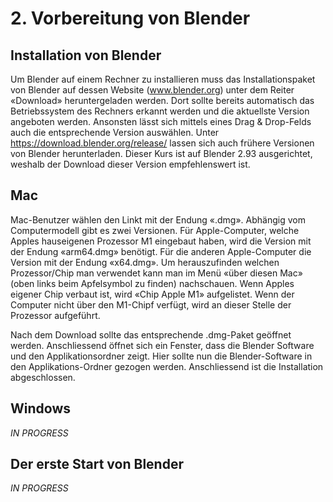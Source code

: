 # 2. Vorbereitung von Blender
## Installation von Blender
Um Blender auf einem Rechner zu installieren muss das Installationspaket von Blender auf dessen Website (www.blender.org) unter dem Reiter «Download» heruntergeladen werden. Dort sollte bereits automatisch das Betriebssystem des Rechners erkannt werden und die aktuellste Version angeboten werden. Ansonsten lässt sich mittels eines Drag & Drop-Felds auch die entsprechende Version auswählen. 
Unter https://download.blender.org/release/ lassen sich auch frühere Versionen von Blender herunterladen. Dieser Kurs ist auf Blender 2.93 ausgerichtet, weshalb der Download dieser Version empfehlenswert ist.

## Mac
Mac-Benutzer wählen den Linkt mit der Endung «.dmg». Abhängig vom Computermodell gibt es zwei Versionen. Für Apple-Computer, welche Apples hauseigenen Prozessor M1 eingebaut haben, wird die Version mit der Endung «arm64.dmg» benötigt. Für die anderen Apple-Computer die Version mit der Endung «x64.dmg». Um herauszufinden welchen Prozessor/Chip man verwendet kann man im Menü «über diesen Mac» (oben links beim Apfelsymbol zu finden) nachschauen. Wenn Apples eigener Chip verbaut ist, wird «Chip Apple M1» aufgelistet. Wenn der Computer nicht über den M1-Chipf verfügt, wird an dieser Stelle der Prozessor aufgeführt. 

Nach dem Download sollte das entsprechende .dmg-Paket geöffnet werden. Anschliessend öffnet sich ein Fenster, dass die Blender Software und den Applikationsordner zeigt. Hier sollte nun die Blender-Software in den Applikations-Ordner gezogen werden. Anschliessend ist die Installation abgeschlossen. 

## Windows
_IN PROGRESS_
	
## Der erste Start von Blender
_IN PROGRESS_
